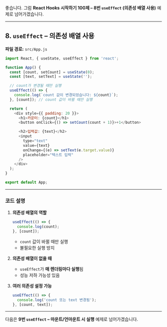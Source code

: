 좋습니다.
그럼 **React Hooks 시작하기 100제 – 8번 `useEffect` (의존성 배열 사용)** 예제로 넘어가겠습니다.

---

## 8. `useEffect` – 의존성 배열 사용

**파일 경로:** `src/App.js`

```javascript
import React, { useState, useEffect } from 'react';

function App() {
  const [count, setCount] = useState(0);
  const [text, setText] = useState('');

  // count가 변경될 때만 실행
  useEffect(() => {
    console.log(`count 값이 변경되었습니다: ${count}`);
  }, [count]); // count 값이 바뀔 때만 실행

  return (
    <div style={{ padding: 20 }}>
      <h1>카운터: {count}</h1>
      <button onClick={() => setCount(count + 1)}>+1</button>

      <h2>입력값: {text}</h2>
      <input
        type="text"
        value={text}
        onChange={(e) => setText(e.target.value)}
        placeholder="텍스트 입력"
      />
    </div>
  );
}

export default App;
```

---

### 코드 설명

1. **의존성 배열의 역할**

   ```javascript
   useEffect(() => {
     console.log(count);
   }, [count]);
   ```

   * `count` 값이 바뀔 때만 실행
   * 불필요한 실행 방지

2. **의존성 배열이 없을 때**

   * `useEffect`가 **매 렌더링마다 실행**됨
   * 성능 저하 가능성 있음

3. **여러 의존성 설정 가능**

   ```javascript
   useEffect(() => {
     console.log('count 또는 text 변경됨');
   }, [count, text]);
   ```

---

다음은 **9번 `useEffect` – 마운트/언마운트 시 실행** 예제로 넘어가겠습니다.
